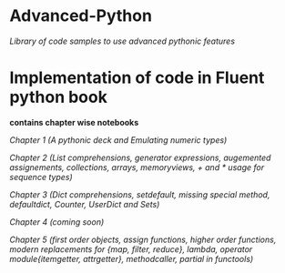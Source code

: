 # Advanced-Python
_Library of code samples to use advanced pythonic features_


# Implementation of code in Fluent python book

__contains chapter wise notebooks__

_Chapter 1 (A pythonic deck and Emulating numeric types)_

_Chapter 2 (List comprehensions, generator expressions, augemented assignements, collections, arrays, memoryviews, + and * usage for sequence types)_

_Chapter 3 (Dict comprehensions, setdefault, missing special method, defaultdict, Counter, UserDict and Sets)_

_Chapter 4 (coming soon)_

_Chapter 5 (first order objects, assign functions, higher order functions, modern replacements for {map, filter, reduce}, lambda, operator module{itemgetter, attrgetter}, methodcaller, partial in functools)_
